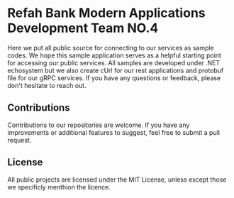 # Refah Bank Modern Applications Development Team NO.4
Here we put all public source for connecting to our services as sample codes. We hope this sample application serves as a helpful starting point for accessing our public services. 
All samples are developed under .NET echosystem but we also create cUrl for our rest applications and protobuf file for our gRPC services.
If you have any questions or feedback, please don't hesitate to reach out.



## Contributions
Contributions to our repositories are welcome. If you have any improvements or additional features to suggest, feel free to submit a pull request.

## License
All public projects are licensed under the MIT License, unless except those we specificly menthion the licence.

